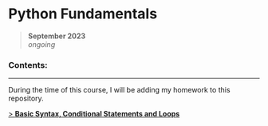 # **Python Fundamentals**
> **September 2023**  
> _ongoing_

### Contents:
--- 
During the time of this course, I will be adding my homework to this repository.  

[> **Basic Syntax, Conditional Statements and Loops**](https://github.com/pepk0/python_fundamentals/tree/main/basic_syntax)
